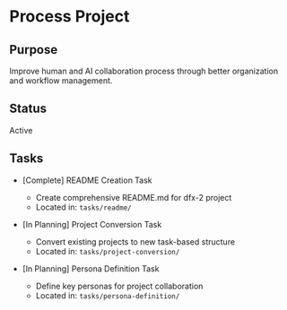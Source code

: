 # Process Project

## Purpose

Improve human and AI collaboration process through better organization and workflow management.

## Status

Active

## Tasks

- [Complete] README Creation Task

  - Create comprehensive README.md for dfx-2 project
  - Located in: `tasks/readme/`

- [In Planning] Project Conversion Task

  - Convert existing projects to new task-based structure
  - Located in: `tasks/project-conversion/`

- [In Planning] Persona Definition Task
  - Define key personas for project collaboration
  - Located in: `tasks/persona-definition/`
